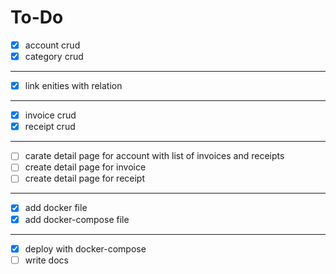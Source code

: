# To-Do

- [x] account crud 
- [x] category crud
----
- [x] link enities with relation
----
- [x] invoice crud
- [x] receipt crud
-------
- [ ] carate detail page for account with list of invoices and receipts 
- [ ] create detail page for invoice 
- [ ] create detail page for receipt
-----
- [x] add docker file
- [x] add docker-compose file
---
- [x] deploy with docker-compose
- [ ] write docs
